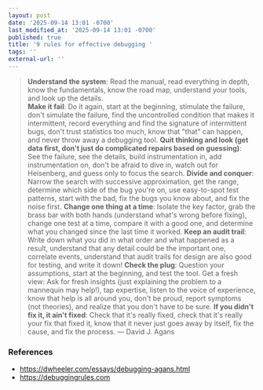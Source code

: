 ```yaml
---
layout: post
date: '2025-09-14 13:01 -0700'
last_modified_at: '2025-09-14 13:01 -0700'
published: true
title: '9 rules for effective debugging '
tags: ''
external-url: ''
---
```


> **Understand the system**: Read the manual, read everything in depth, know the fundamentals, know the road map, understand your tools, and look up the details.  
> **Make it fail**: Do it again, start at the beginning, stimulate the failure, don't simulate the failure, find the uncontrolled condition that makes it intermittent, record everything and find the signature of intermittent bugs, don't trust statistics too much, know that "that" can happen, and never throw away a debugging tool.
> **Quit thinking and look (get data first, don't just do complicated repairs based on guessing)**: See the failure, see the details, build instrumentation in, add instrumentation on, don't be afraid to dive in, watch out for Heisenberg, and guess only to focus the search.
> **Divide and conquer**: Narrow the search with successive approximation, get the range, determine which side of the bug you're on, use easy-to-spot test patterns, start with the bad, fix the bugs you know about, and fix the noise first.
> **Change one thing at a time**: Isolate the key factor, grab the brass bar with both hands (understand what's wrong before fixing), change one test at a time, compare it with a good one, and determine what you changed since the last time it worked.
> **Keep an audit trail**: Write down what you did in what order and what happened as a result, understand that any detail could be the important one, correlate events, understand that audit trails for design are also good for testing, and write it down!
> **Check the plug**: Question your assumptions, start at the beginning, and test the tool.
Get a fresh view: Ask for fresh insights (just explaining the problem to a mannequin may help!), tap expertise, listen to the voice of experience, know that help is all around you, don't be proud, report symptoms (not theories), and realize that you don't have to be sure.
> **If you didn't fix it, it ain't fixed**: Check that it's really fixed, check that it's really your fix that fixed it, know that it never just goes away by itself, fix the cause, and fix the process.
> — David J. Agans

<!-- more -->

### References
- <https://dwheeler.com/essays/debugging-agans.html>  
- <https://debuggingrules.com>